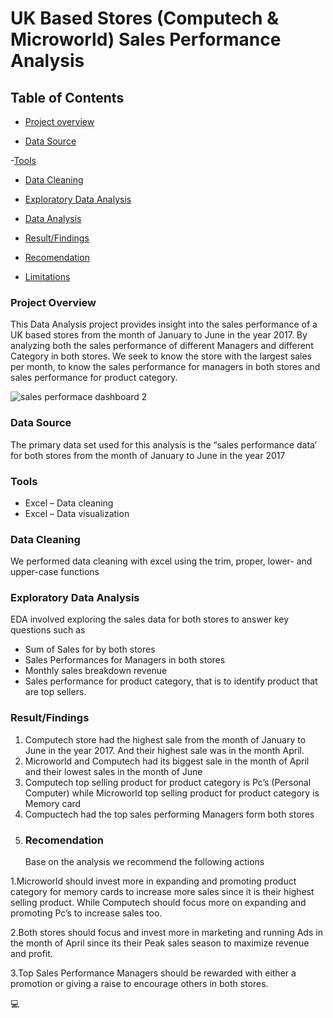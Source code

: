 # UK Based Stores (Computech & Microworld) Sales Performance Analysis
## Table of Contents
- [Project overview](#project-overview)

- [Data Source](#data-source)

-[Tools](#tools)

- [Data Cleaning](#data-Cleaning)

- [Exploratory Data Analysis](#exploratory-Data-Analysis)

- [Data Analysis](#data-Analysis)

- [Result/Findings](#result/-Findings)

- [Recomendation](#recomendation)

- [Limitations](#limitations)



### Project Overview
This Data Analysis project provides insight into the sales performance of a UK based stores from the month of January to June in the year 2017. By analyzing both the sales performance of different Managers and different Category in both stores.
We seek to know the store with the largest sales per month, to know the sales performance for managers in both stores and sales performance for product category.

![sales performace dashboard 2](https://github.com/user-attachments/assets/f907f007-4286-4947-bd27-03a4db83c5c6)


### Data Source
The primary data set used for this analysis is the “sales performance data’ for both stores from the month of January to June in the year 2017
### Tools
- Excel – Data cleaning 
- Excel – Data visualization
### Data Cleaning
We performed data cleaning with excel using the trim, proper, lower- and upper-case functions
### Exploratory Data Analysis
EDA involved exploring the sales data for both stores to answer key questions such as
- Sum of Sales for by both stores
- Sales Performances for Managers in both stores
- Monthly sales breakdown revenue
- Sales performance for product category, that is to identify product that are top sellers.
### Result/Findings
1.	Computech store had the highest sale from the month of January to June in the year 2017. And their highest sale was in the month April. 
2.	Microworld and Computech had its biggest sale in the month of April and their lowest sales in the month of June
3.	Computech top selling product for product category is Pc’s (Personal Computer) while Microworld top selling product for product category is Memory card
4.	Compuctech had the top sales performing Managers form both stores
5.	### Recomendation
	Base on the analysis we recommend the following actions

1.Microworld should invest more in expanding and promoting product category for memory cards to increase more sales since it is their highest selling product. While Computech should focus more on expanding and promoting Pc’s to increase sales too.

2.Both stores should focus and invest more in marketing and running Ads in the month of April since its their Peak sales season to maximize revenue and profit.

3.Top Sales Performance Managers should be rewarded with either a promotion or giving a raise to encourage others in both stores.

💻



